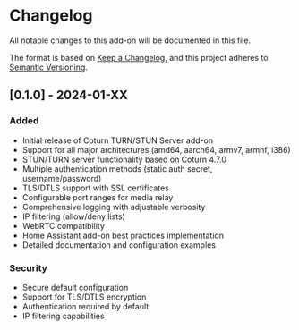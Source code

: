 # Changelog

All notable changes to this add-on will be documented in this file.

The format is based on [Keep a Changelog](https://keepachangelog.com/en/1.0.0/),
and this project adheres to [Semantic Versioning](https://semver.org/spec/v2.0.0.html).

## [0.1.0] - 2024-01-XX

### Added

- Initial release of Coturn TURN/STUN Server add-on
- Support for all major architectures (amd64, aarch64, armv7, armhf, i386)
- STUN/TURN server functionality based on Coturn 4.7.0
- Multiple authentication methods (static auth secret, username/password)
- TLS/DTLS support with SSL certificates
- Configurable port ranges for media relay
- Comprehensive logging with adjustable verbosity
- IP filtering (allow/deny lists)
- WebRTC compatibility
- Home Assistant add-on best practices implementation
- Detailed documentation and configuration examples

### Security

- Secure default configuration
- Support for TLS/DTLS encryption
- Authentication required by default
- IP filtering capabilities
